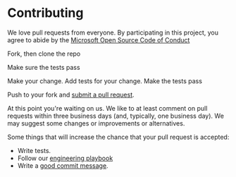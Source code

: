 # Contributing

We love pull requests from everyone. By participating in this project, you
agree to abide by the [Microsoft Open Source Code of Conduct](https://opensource.microsoft.com/codeofconduct/)

Fork, then clone the repo

Make sure the tests pass

Make your change. Add tests for your change. Make the tests pass

Push to your fork and [submit a pull request][pr].

[pr]: https://github.com/Microsoft/agogosml/pulls

At this point you're waiting on us. We like to at least comment on pull requests
within three business days (and, typically, one business day). We may suggest
some changes or improvements or alternatives.

Some things that will increase the chance that your pull request is accepted:

* Write tests.
* Follow our [engineering playbook][playbook]
* Write a [good commit message][commit].

[playbook]: https://github.com/cloudbeatsch/code-with-engineering-playbook
[commit]: http://tbaggery.com/2008/04/19/a-note-about-git-commit-messages.html